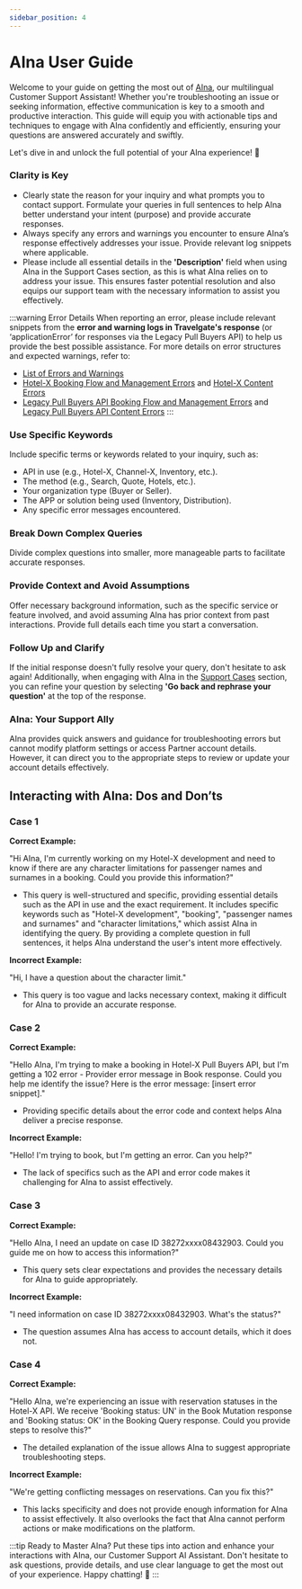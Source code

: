 ```yaml
---
sidebar_position: 4
---
```


# AIna User Guide

Welcome to your guide on getting the most out of [AIna](/kb/welcome-to-travelgate/support-resources/aina-smart-ai), our multilingual Customer Support Assistant! Whether you're troubleshooting an issue or seeking information, effective communication is key to a smooth and productive interaction. This guide will equip you with actionable tips and techniques to engage with AIna confidently and efficiently, ensuring your questions are answered accurately and swiftly.

Let's dive in and unlock the full potential of your AIna experience! 🚀

### Clarity is Key

- Clearly state the reason for your inquiry and what prompts you to contact support. Formulate your queries in full sentences to help AIna better understand your intent (purpose) and provide accurate responses.
- Always specify any errors and warnings you encounter to ensure AIna’s response effectively addresses your issue. Provide relevant log snippets where applicable.
- Please include all essential details in the **'Description'** field when using AIna in the Support Cases section, as this is what AIna relies on to address your issue. This ensures faster potential resolution and also equips our support team with the necessary information to assist you effectively.

:::warning Error Details
When reporting an error, please include relevant snippets from the **error and warning logs in Travelgate's response** (or ‘applicationError’ for responses via the Legacy Pull Buyers API) to help us provide the best possible assistance. For more details on error structures and expected warnings, refer to:

- [List of Errors and Warnings](/kb/connectivity-products/for-buyers/errors-and-warnings/overview)
- [Hotel-X Booking Flow and Management Errors](/docs/apis/for-buyers/hotel-x-pull-buyers-api/making-requests/errors-and-warnings/booking-flow) and [Hotel-X Content Errors](/docs/apis/for-buyers/hotel-x-pull-buyers-api/making-requests/errors-and-warnings/content)
- [Legacy Pull Buyers API Booking Flow and Management Errors](/docs/apis/for-buyers/legacy-pull-buyers-api/making-requests/errors-and-warnings/booking-flow) and [Legacy Pull Buyers API Content Errors](/docs/apis/for-buyers/legacy-pull-buyers-api/making-requests/errors-and-warnings/content)
:::

### Use Specific Keywords

Include specific terms or keywords related to your inquiry, such as:

- API in use (e.g., Hotel-X, Channel-X, Inventory, etc.).
- The method (e.g., Search, Quote, Hotels, etc.).
- Your organization type (Buyer or Seller).
- The APP or solution being used (Inventory, Distribution).
- Any specific error messages encountered.

### Break Down Complex Queries

Divide complex questions into smaller, more manageable parts to facilitate accurate responses.

### Provide Context and Avoid Assumptions

Offer necessary background information, such as the specific service or feature involved, and avoid assuming AIna has prior context from past interactions. Provide full details each time you start a conversation.

### Follow Up and Clarify

If the initial response doesn't fully resolve your query, don't hesitate to ask again! Additionally, when engaging with AIna in the [Support Cases](/kb/platform/support-portal/how-to-submit-case) section, you can refine your question by selecting **'Go back and rephrase your question'** at the top of the response.

### AIna: Your Support Ally

AIna provides quick answers and guidance for troubleshooting errors but cannot modify platform settings or access Partner account details. However, it can direct you to the appropriate steps to review or update your account details effectively.

## Interacting with AIna: Dos and Don’ts

### Case 1

**Correct Example:**

"Hi AIna, I'm currently working on my Hotel-X development and need to know if there are any character limitations for passenger names and surnames in a booking. Could you provide this information?"

- This query is well-structured and specific, providing essential details such as the API in use and the exact requirement. It includes specific keywords such as "Hotel-X development", "booking", "passenger names and surnames" and "character limitations," which assist AIna in identifying the query. By providing a complete question in full sentences, it helps AIna understand the user's intent more effectively.

**Incorrect Example:**

"Hi, I have a question about the character limit."

- This query is too vague and lacks necessary context, making it difficult for AIna to provide an accurate response. 

### Case 2

**Correct Example:**

"Hello AIna, I'm trying to make a booking in Hotel-X Pull Buyers API, but I'm getting a 102 error - Provider error message in Book response. Could you help me identify the issue? Here is the error message: [insert error snippet]."

- Providing specific details about the error code and context helps AIna deliver a precise response.

**Incorrect Example:**

"Hello! I'm trying to book, but I'm getting an error. Can you help?"

- The lack of specifics such as the API and error code makes it challenging for AIna to assist effectively.

### Case 3

**Correct Example:**

"Hello AIna, I need an update on case ID 38272xxxx08432903. Could you guide me on how to access this information?"

- This query sets clear expectations and provides the necessary details for AIna to guide appropriately.

**Incorrect Example:**

"I need information on case ID 38272xxxx08432903. What's the status?"

- The question assumes AIna has access to account details, which it does not.

### Case 4

**Correct Example:**

"Hello AIna, we're experiencing an issue with reservation statuses in the Hotel-X API. We receive 'Booking status: UN' in the Book Mutation response and 'Booking status: OK' in the Booking Query response. Could you provide steps to resolve this?"

- The detailed explanation of the issue allows AIna to suggest appropriate troubleshooting steps.

**Incorrect Example:**

"We're getting conflicting messages on reservations. Can you fix this?"

- This lacks specificity and does not provide enough information for AIna to assist effectively. It also overlooks the fact that AIna cannot perform actions or make modifications on the platform.

:::tip Ready to Master AIna?
Put these tips into action and enhance your interactions with AIna, our Customer Support AI Assistant. Don't hesitate to ask questions, provide details, and use clear language to get the most out of your experience. Happy chatting! 🚀
:::